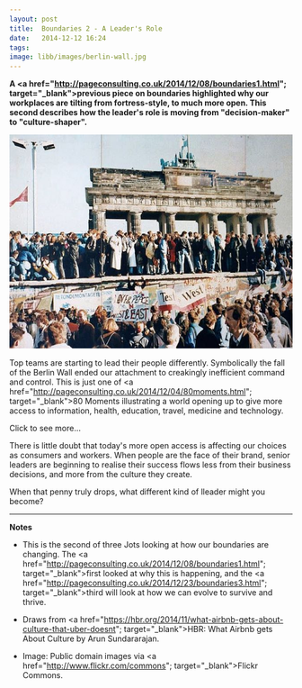 ```yaml
---
layout: post
title:  Boundaries 2 - A Leader's Role
date:   2014-12-12 16:24
tags: 
image: libb/images/berlin-wall.jpg
--- 
```


**A <a href="http://pageconsulting.co.uk/2014/12/08/boundaries1.html"; target="_blank">previous piece</a> on boundaries highlighted why our workplaces are tilting from fortress-style, to much more open. This second describes how the leader's role is moving from "decision-maker" to "culture-shaper".** 

![](/libb/images/berlin-wall.jpg)

Top teams are starting to lead their people differently. Symbolically the fall of the Berlin Wall ended our attachment to creakingly inefficient command and control. This is just one of <a href="http://pageconsulting.co.uk/2014/12/04/80moments.html"; target="_blank">80 Moments</a> illustrating a world opening up to give more access to information, health, education, travel, medicine and technology. 

<div id="restOfArticle" style="display:none">
Today alignment in companies happening less through command, and more through common purpose and shared values. We all have more open access to vast untapped resources, towards almost any technical, and complex challenge.<br><br>

How can we adjust as leaders if we want our information-enriched workers more to cooperate and solve the problems? The directive style no longer works well, and let's look at how two different companies, thriving in the new economy, are approaching this.<br><br> 

<b>Uber</b> (a taxi company) and <b>Airbnb</b> (overnight accommodation) both offer high-quality, global branded service to customers, and neither owns the assets (eg, the cars or the properties) or employs any of its providers (the drivers or the hosts).  <br><br>

Airbnb creates a feeling of community and partnership, to disseminate best practices. The co-founders stay at the homes of key hosts, seeking to build loyalty. In contrast, Uber keeps a distance from its providers. A gathering of Uber drivers is most likely a protest about centrally implemented changes to pricing or car loan payments – the drivers are, as it were, "locked in". After bad press but continuing success in raising investment, there is speculation that Uber's secret plan is to be running driverless cars.<br><br>

While behavioural economists continually speculate how far a shopper might go to save a penny or two, we can ask ourselves how much, after facing an angry driver or a fed up host, we are prepared to pay to avoid that? As long as we have a not too costly alternative, many will try it. <br><br> 

Think about Tesco, the second largest retailer in the world, once loved for its quality and low prices, that in three months lost the war on prices, halved its profits and market value. Customers and investors are fleeing. <br><br>

How can Tesco rebuild trust? Yes price-match its new competitors, and will leaders in Tesco also need to reconsider its transparency, use of “big data” or strong-arming towards suppliers? Quite possibly.<br><br>

</div>
<a onclick="showMoreOrLess(this,'restOfArticle');">Click to see more...</a>

There is little doubt that today's more open access is affecting our choices as consumers and workers. When people are the face of their brand, senior leaders are beginning to realise their success flows less from their business decisions, and more from the culture they create. 

When that penny truly drops, what different kind of lleader might you become? 

__________________
<b>Notes</b>

* This is the second of three Jots looking at how our boundaries are changing. The <a href="http://pageconsulting.co.uk/2014/12/08/boundaries1.html"; target="_blank">first</a> looked at why this is happening, and the <a href="http://pageconsulting.co.uk/2014/12/23/boundaries3.html"; target="_blank">third</a> will look at how we can evolve to survive and thrive.

* Draws from <a href="https://hbr.org/2014/11/what-airbnb-gets-about-culture-that-uber-doesnt"; target="_blank">HBR: What Airbnb gets About Culture </a>by Arun Sundararajan. 
 
* Image: Public domain images via <a href="http://www.flickr.com/commons"; target="_blank">Flickr Commons</a>.
